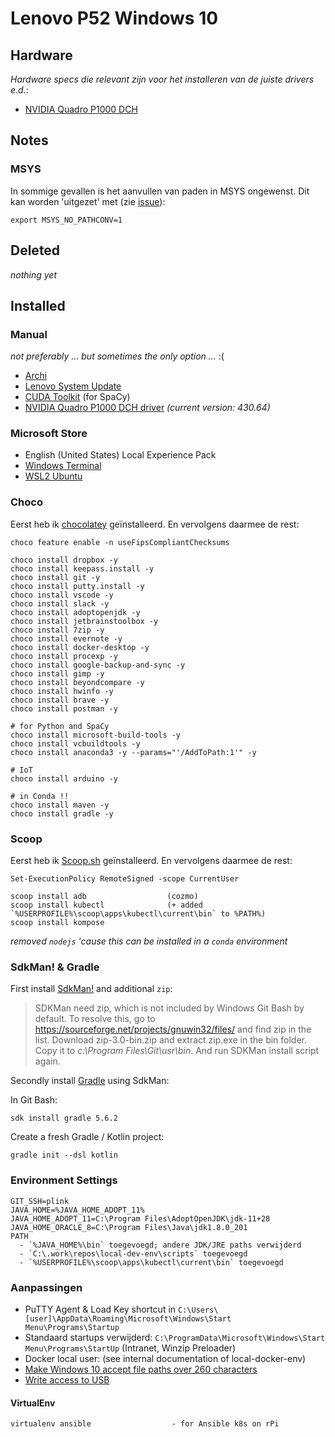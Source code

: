 # Lenovo P52 Windows 10

## Hardware

_Hardware specs die relevant zijn voor het installeren van de juiste drivers e.d._:

- [NVIDIA Quadro P1000 DCH](https://www.nvidia.com/Download/index.aspx?lang=en-us)

## Notes


### MSYS

In sommige gevallen is het aanvullen van paden in MSYS ongewenst.
Dit kan worden 'uitgezet' met (zie [issue](https://github.com/git-for-windows/git/issues/577#issuecomment-166118846)):

`export MSYS_NO_PATHCONV=1`


## Deleted

_nothing yet_

## Installed

### Manual

_not preferably ... but sometimes the only option ..._ :(

- [Archi](https://www.archimatetool.com/download/)
- [Lenovo System Update](https://support.lenovo.com/nl/en/downloads/ds012808)
- [CUDA Toolkit](https://developer.nvidia.com/cuda-toolkit) (for SpaCy)
- [NVIDIA Quadro P1000 DCH driver](https://www.nvidia.com/Download/index.aspx?lang=en-us) _(current version: 430.64)_

### Microsoft Store

- English (United States) Local Experience Pack
- [Windows Terminal](https://github.com/microsoft/terminal)
- [WSL2 Ubuntu](wsl_ubuntu/)

### Choco

Eerst heb ik [chocolatey](https://chocolatey.org/) geïnstalleerd. En vervolgens daarmee de rest:

`choco feature enable -n useFipsCompliantChecksums`

```
choco install dropbox -y
choco install keepass.install -y
choco install git -y
choco install putty.install -y
choco install vscode -y
choco install slack -y
choco install adoptopenjdk -y
choco install jetbrainstoolbox -y
choco install 7zip -y
choco install evernote -y
choco install docker-desktop -y
choco install procexp -y
choco install google-backup-and-sync -y
choco install gimp -y
choco install beyondcompare -y
choco install hwinfo -y
choco install brave -y
choco install postman -y

# for Python and SpaCy
choco install microsoft-build-tools -y
choco install vcbuildtools -y
choco install anaconda3 -y --params="'/AddToPath:1'" -y

# IoT
choco install arduino -y

# in Conda !!
choco install maven -y
choco install gradle -y
```

### Scoop

Eerst heb ik [Scoop.sh](https://scoop.sh/) geïnstalleerd. En vervolgens daarmee de rest:

`Set-ExecutionPolicy RemoteSigned -scope CurrentUser`

```
scoop install adb                  (cozmo)
scoop install kubectl              (+ added `%USERPROFILE%\scoop\apps\kubectl\current\bin` to %PATH%)
scoop install kompose
```

_removed `nodejs` 'cause this can be installed in a `conda` environment_


### SdkMan! & Gradle

First install [SdkMan!](https://sdkman.io/) and additional `zip`:

> SDKMan need zip, which is not included by Windows Git Bash by default. To resolve this, go to https://sourceforge.net/projects/gnuwin32/files/ and find zip in the list. Download zip-3.0-bin.zip and extract zip.exe in the bin folder. Copy it to *c:\Program Files\Git\usr\bin*. And run SDKMan install script again.

Secondly install [Gradle](https://gradle.org/install/) using SdkMan:

In Git Bash:

```
sdk install gradle 5.6.2
```

Create a fresh Gradle / Kotlin project:

```
gradle init --dsl kotlin
```


### Environment Settings

    GIT_SSH=plink
    JAVA_HOME=%JAVA_HOME_ADOPT_11%
    JAVA_HOME_ADOPT_11=C:\Program Files\AdoptOpenJDK\jdk-11+28
    JAVA_HOME_ORACLE_8=C:\Program Files\Java\jdk1.8.0_201
    PATH
      - `%JAVA_HOME%\bin` toegevoegd; andere JDK/JRE paths verwijderd
      - `C:\.work\repos\local-dev-env\scripts` toegevoegd
      - `%USERPROFILE%\scoop\apps\kubectl\current\bin` toegevoegd

### Aanpassingen

- PuTTY Agent & Load Key shortcut in `C:\Users\[user]\AppData\Roaming\Microsoft\Windows\Start Menu\Programs\Startup`
- Standaard startups verwijderd: `C:\ProgramData\Microsoft\Windows\Start Menu\Programs\StartUp` (Intranet, Winzip Preloader)
- Docker local user: (see internal documentation of local-docker-env)
- [Make Windows 10 accept file paths over 260 characters](https://www.howtogeek.com/266621/how-to-make-windows-10-accept-file-paths-over-260-characters/)
- [Write access to USB](https://www.tenforums.com/tutorials/96998-deny-write-access-removable-drives-not-protected-bitlocker.html)


#### VirtualEnv

```
virtualenv ansible                  - for Ansible k8s on rPi
```

